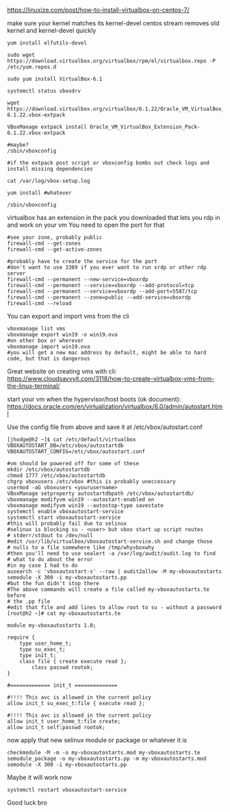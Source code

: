 https://linuxize.com/post/how-to-install-virtualbox-on-centos-7/

make sure your kernel matches its kernel-devel
centos stream removes old kernel and kernel-devel quickly

```
yum install elfutils-devel

sudo wget https://download.virtualbox.org/virtualbox/rpm/el/virtualbox.repo -P /etc/yum.repos.d

sudo yum install VirtualBox-6.1

systemctl status vboxdrv

wget https://download.virtualbox.org/virtualbox/6.1.22/Oracle_VM_VirtualBox_Extension_Pack-6.1.22.vbox-extpack

VBoxManage extpack install Oracle_VM_VirtualBox_Extension_Pack-6.1.22.vbox-extpack

#maybe?
/sbin/vboxconfig

#if the extpack post script or vboxconfig bombs out check logs and install missing dependencies

cat /var/log/vbox-setup.log

yum install #whatever

/sbin/vboxconfig
```

virtualbox has an extension in the pack you downloaded that lets you rdp in and work on your vm
You need to open the port for that

```
#see your zone, probably public
firewall-cmd --get-zones
firewall-cmd --get-active-zones

#probably have to create the service for the port
#don't want to use 3389 if you ever want to run xrdp or other rdp server
firewall-cmd --permanent --new-service=vboxrdp
firewall-cmd --permanent --service=vboxrdp --add-protocol=tcp
firewall-cmd --permanent --service=vboxrdp --add-port=5587/tcp
firewall-cmd --permanent --zone=public --add-service=vboxrdp
firewall-cmd --reload
```

You can export and import vms from the cli
```
vboxmanage list vms
vboxmanage export win19 -o win19.ova
#on other box or wherever
vboxmanage import win19.ova
#you will get a new mac address by default, might be able to hard code, but that is dangerous
```

Great website on creating vms with cli:
https://www.cloudsavvyit.com/3118/how-to-create-virtualbox-vms-from-the-linux-terminal/

start your vm when the hypervisor/host boots (ok document):
https://docs.oracle.com/en/virtualization/virtualbox/6.0/admin/autostart.html

Use the config file from above and save it at /etc/vbox/autostart.conf

```
[jhodge@h2 ~]$ cat /etc/default/virtualbox
VBOXAUTOSTART_DB=/etc/vbox/autostartdb
VBOXAUTOSTART_CONFIG=/etc/vbox/autostart.conf
```

```
#vm should be powered off for some of these
mkdir /etc/vbox/autostartdb
chmod 1777 /etc/vbox/autostartdb
chgrp vboxusers /etc/vbox #this is probably uneccessary
usermod -aG vboxusers <yourusername>
VBoxManage setproperty autostartdbpath /etc/vbox/autostartdb/
vboxmanage modifyvm win19 --autostart-enabled on
vboxmanage modifyvm win19 --autostop-type savestate
systemctl enable vboxautostart-service
systemctl start vboxautostart-service
#this will probably fail due to selinux
#selinux is blocking su - <user> but vbox start up script routes
# stderr/stdout to /dev/null
#edit /usr/lib/virtualbox/vboxautostart-service.sh and change those
# nulls to a file somewhere like /tmp/whyvboxwhy
#then you'll need to use sealert -a /var/log/audit/audit.log to find
# what to do about the error
#in my case I had to do
ausearch -c 'vboxautostart-s' --raw | audit2allow -M my-vboxautostarts
semodule -X 300 -i my-vboxautostarts.pp
#but the fun didn't stop there
#The above commands will create a file called my-vboxautostarts.te before 
# the .pp file
#edit that file and add lines to allow root to su - without a password
[root@h2 ~]# cat my-vboxautostarts.te 

module my-vboxautostarts 1.0;

require {
	type user_home_t;
	type su_exec_t;
	type init_t;
	class file { create execute read };
        class passwd rootok;
}

#============= init_t ==============

#!!!! This avc is allowed in the current policy
allow init_t su_exec_t:file { execute read };

#!!!! This avc is allowed in the current policy
allow init_t user_home_t:file create;
allow init_t self:passwd rootok;
```

now apply that new selinux module or package or whatever it is
```
checkmodule -M -m -o my-vboxautostarts.mod my-vboxautostarts.te
semodule_package -o my-vboxautostarts.pp -m my-vboxautostarts.mod
semodule -X 300 -i my-vboxautostarts.pp
```

Maybe it will work now
```
systemctl restart vboxautostart-service
```
Good luck bro
